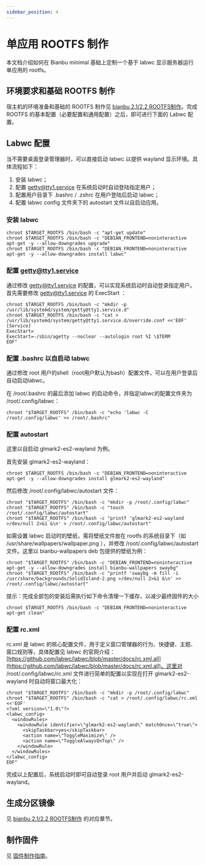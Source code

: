 ```yaml
---
sidebar_position: 4
---
```


# 单应用 ROOTFS 制作

本文档介绍如何在 Bianbu minimal 基础上定制一个基于 labwc 显示服务器运行单应用的 rootfs。

## 环境要求和基础 ROOTFS 制作

宿主机的环境准备和基础的 ROOTFS 制作见 [bianbu 2.1/2.2 ROOTFS制作](./bianbu_2.1_rootfs_create.md)。完成 ROOTFS 的基本配置（必要配置和通用配置）之后，即可进行下面的 Labwc 配置。

## Labwc 配置

当不需要桌面登录管理器时，可以直接启动 labwc 以提供 wayland 显示环境。具体流程如下：

 1. 安装 labwc；
 2. 配置 getty@tty1.service 在系统启动时自动登陆指定用户；
 3. 配置用户目录下 .bashrc / .zshrc 在用户登陆后启动 labwc；
 4. 配置 labwc config 文件夹下的 autostart 文件以自启动应用。

### 安装 labwc

```shell
chroot $TARGET_ROOTFS /bin/bash -c "apt-get update"
chroot $TARGET_ROOTFS /bin/bash -c "DEBIAN_FRONTEND=noninteractive apt-get -y --allow-downgrades upgrade"
chroot $TARGET_ROOTFS /bin/bash -c "DEBIAN_FRONTEND=noninteractive apt-get -y --allow-downgrades install labwc"
```

### 配置 getty@tty1.service

通过修改 getty@tty1.service 的配置，可以实现系统启动时自动登录指定用户。首先需要修改 getty@tty1.service 的 ExecStart ：

```shell
chroot $TARGET_ROOTFS /bin/bash -c "mkdir -p /usr/lib/systemd/system/getty@tty1.service.d"
chroot $TARGET_ROOTFS /bin/bash -c "cat > /usr/lib/systemd/system/getty@tty1.service.d/override.conf <<'EOF'
[Service]
ExecStart=
ExecStart=-/sbin/agetty --noclear --autologin root %I \$TERM
EOF"
```

### 配置 .bashrc 以自启动 labwc

通过修改 root 用户的shell（root用户默认为bash）配置文件，可以在用户登录后自动启动labwc。

在 /root/.bashrc 的最后添加 labwc 的启动命令，并指定labwc的配置文件夹为 /root/.config/labwc：

```shell
chroot "$TARGET_ROOTFS" /bin/bash -c "echo 'labwc -C /root/.config/labwc' >> /root/.bashrc"
```

### 配置 autostart

这里以自启动 glmark2-es2-wayland 为例。

首先安装 glmark2-es2-wayland：

```shell
chroot $TARGET_ROOTFS /bin/bash -c "DEBIAN_FRONTEND=noninteractive apt-get -y --allow-downgrades install glmark2-es2-wayland"
```

然后修改 /root/.config/labwc/autostart 文件：

```shell
chroot "$TARGET_ROOTFS" /bin/bash -c "mkdir -p /root/.config/labwc"
chroot "$TARGET_ROOTFS" /bin/bash -c "touch /root/.config/labwc/autostart"
chroot "$TARGET_ROOTFS" /bin/bash -c "printf 'glmark2-es2-wayland >/dev/null 2>&1 &\n' > /root/.config/labwc/autostart"
```

如需设置 labwc 启动时的壁纸，需将壁纸文件放在 rootfs 的系统目录下（如 /usr/share/wallpapers/wallpaper.png ），并修改 /root/.config/labwc/autostart 文件。这里以 bianbu-wallpapers deb 包提供的壁纸为例：

```shell
chroot "$TARGET_ROOTFS" /bin/bash -c "DEBIAN_FRONTEND=noninteractive apt-get -y --allow-downgrades install bianbu-wallpapers swaybg"
chroot "$TARGET_ROOTFS" /bin/bash -c "printf 'swaybg -m fill -i /usr/share/backgrounds/SolidIsland-2.png >/dev/null 2>&1 &\n' >> /root/.config/labwc/autostart"
```

提示：完成全部包的安装后需执行如下命令清理一下缓存，以减少最终固件的大小

```shell
chroot $TARGET_ROOTFS /bin/bash -c "DEBIAN_FRONTEND=noninteractive apt-get clean"
```

### 配置 rc.xml

rc.xml 是 labwc 的核心配置文件，用于定义窗口管理器的行为、快捷键、主题、窗口规则等，具体配置见 labwc 的官网介绍：[https://github.com/labwc/labwc/blob/master/docs/rc.xml.all](https://github.com/labwc/labwc/blob/master/docs/rc.xml.all)。这里对 /root/.config/labwc/rc.xml 文件进行简单的配置以实现在打开 glmark2-es2-wayland 时自动将窗口最大化：

```shell
chroot "$TARGET_ROOTFS" /bin/bash -c "mkdir -p /root/.config/labwc"
chroot "$TARGET_ROOTFS" /bin/bash -c "cat > /root/.config/labwc/rc.xml <<'EOF'
<?xml version=\"1.0\"?>
<labwc_config>
  <windowRules>
    <windowRule identifier=\"glmark2-es2-wayland\" matchOnce=\"true\">
      <skipTaskbar>yes</skipTaskbar>
      <action name=\"ToggleMaximize\" />
      <action name=\"ToggleAlwaysOnTop\" />
    </windowRule>
  </windowRules>
</labwc_config>
EOF"
```

完成以上配置后，系统启动时即可自动登录 root 用户并启动 glmark2-es2-wayland。

## 生成分区镜像

见 [bianbu 2.1/2.2 ROOTFS制作](./bianbu_2.1_rootfs_create.md) 的对应章节。

## 制作固件

见 [固件制作指南](./image)。
